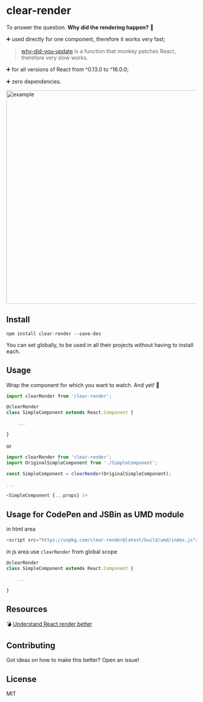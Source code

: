# clear-render

To answer the question. **Why did the rendering happen?** :eyes:
 
:heavy_plus_sign: used directly for one component, therefore it works very fast; 
> [why-did-you-update](https://github.com/maicki/why-did-you-update) is a function that monkey patches React, therefore very slow works.

:heavy_plus_sign: for all versions of React from ^0.13.0 to ^16.0.0;

:heavy_plus_sign: zero dependencies.

<img width="564" alt="example" src="https://user-images.githubusercontent.com/15855766/47255109-5e687900-d474-11e8-86b1-38d732483959.png">

## Install

```
npm install clear-render --save-dev
```

You can set globally, to be used in all their projects without having to install each.
  
## Usage 
Wrap the component for which you want to watch. And yet! :checkered_flag:
```javascript
import clearRender from 'clear-render';

@clearRender
class SimpleComponent extends React.Component {

    ...

}
```
or
```javascript
import clearRender from 'clear-render';
import OriginalSimpleComponent from './SimpleComponent';

const SimpleComponent = clearRender(OriginalSimpleComponent);

...

<SimpleComponent {...props} />
```

## Usage for CodePen and JSBin as UMD module
in html area
```javascript
<script src="https://unpkg.com/clear-render@latest/build/umd/index.js"></script>
```
in js area use ```clearRender``` from global scope
```javascript
@clearRender
class SimpleComponent extends React.Component {

    ...

}
```
## Resources
:bomb: [Understand React render better](https://medium.com/@itwillwork/understand-react-better-bfcef33ed31c)

## Contributing
Got ideas on how to make this better? Open an issue!

## License
MIT
